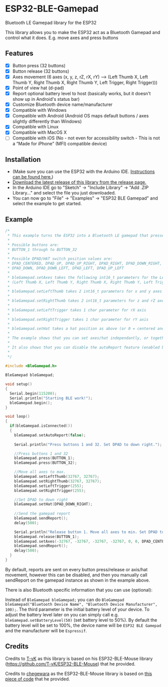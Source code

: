 # ESP32-BLE-Gamepad
Bluetooth LE Gamepad library for the ESP32

This library allows you to make the ESP32 act as a Bluetooth Gamepad and control what it does. E.g. move axes and press buttons

## Features

 - [x] Button press (32 buttons)
 - [x] Button release (32 buttons)
 - [x] Axes movement (6 axes (x, y, z, rZ, rX, rY) --> (Left Thumb X, Left Thumb Y, Right Thumb X, Right Thumb Y, Left Trigger, Right Trigger)))
 - [x] Point of view hat (d-pad)
 - [x] Report optional battery level to host (basically works, but it doesn't show up in Android's status bar)
 - [x] Customize Bluetooth device name/manufacturer
 - [x] Compatible with Windows
 - [x] Compatible with Android (Android OS maps default buttons / axes slightly differently than Windows)
 - [x] Compatible with Linux
 - [x] Compatible with MacOS X
 - [ ] Compatible with iOS (No - not even for accessibility switch - This is not a “Made for iPhone” (MFI) compatible device)

## Installation
- (Make sure you can use the ESP32 with the Arduino IDE. [Instructions can be found here.](https://github.com/espressif/arduino-esp32#installation-instructions))
- [Download the latest release of this library from the release page.](https://github.com/lemmingDev/ESP32-BLE-Gamepad/releases)
- In the Arduino IDE go to "Sketch" -> "Include Library" -> "Add .ZIP Library..." and select the file you just downloaded.
- You can now go to "File" -> "Examples" -> "ESP32 BLE Gamepad" and select the example to get started.

## Example

``` C++
/*
 * This example turns the ESP32 into a Bluetooth LE gamepad that presses buttons and moves axis
 * 
 * Possible buttons are:
 * BUTTON_1 through to BUTTON_32 
 * 
 * Possible DPAD/HAT switch position values are: 
 * DPAD_CENTERED, DPAD_UP, DPAD_UP_RIGHT, DPAD_RIGHT, DPAD_DOWN_RIGHT, 
 * DPAD_DOWN, DPAD_DOWN_LEFT, DPAD_LEFT, DPAD_UP_LEFT
 * 
 * bleGamepad.setAxes takes the following int16_t parameters for the Left/Right Thumb X/Y, char for the Left/Right Triggers, and hat switch position as above: 
 * (Left Thumb X, Left Thumb Y, Right Thumb X, Right Thumb Y, Left Trigger, Right Trigger, Hat switch position);
 *
 * bleGamepad.setLeftThumb takes 2 int16_t parameters for x and y axes
 * 
 * bleGamepad.setRightThumb takes 2 int16_t parameters for z and rZ axes
 * 
 * bleGamepad.setLeftTrigger takes 1 char parameter for rX axis
 * 
 * bleGamepad.setRightTrigger takes 1 char parameter for rY axis
 * 
 * bleGamepad.setHat takes a hat position as above (or 0 = centered and 1~8 are the 8 possible directions)
 * 
 * The example shows that you can set axes/hat independantly, or together.
 * 
 * It also shows that you can disable the autoReport feature (enabled by default), and manually call the sendReport() function when wanted 
 * 
 */
 
#include <BleGamepad.h> 

BleGamepad bleGamepad;

void setup() 
{
  Serial.begin(115200);
  Serial.println("Starting BLE work!");
  bleGamepad.begin();
}

void loop() 
{
  if(bleGamepad.isConnected()) 
  {
    bleGamepad.setAutoReport(false);
    
    Serial.println("Press buttons 1 and 32. Set DPAD to down right.");

    //Press buttons 1 and 32
    bleGamepad.press(BUTTON_1);
    bleGamepad.press(BUTTON_32);

    //Move all axes to max. 
    bleGamepad.setLeftThumb(32767, 32767);
    bleGamepad.setRightThumb(32767, 32767);
    bleGamepad.setLeftTrigger(255);
    bleGamepad.setRightTrigger(255);

    //Set DPAD to down right
    bleGamepad.setHat(DPAD_DOWN_RIGHT);
    
    //Send the gamepad report
    bleGamepad.sendReport();
    delay(500);

    Serial.println("Release button 1. Move all axes to min. Set DPAD to centred.");
    bleGamepad.release(BUTTON_1);
    bleGamepad.setAxes(-32767, -32767, -32767, -32767, 0, 0, DPAD_CENTERED);
    bleGamepad.sendReport();
    delay(500);
  }
}
```
By default, reports are sent on every button press/release or axis/hat movement, however this can be disabled, and then you manually call sendReport on the gamepad instance as shown in the example above.

There is also Bluetooth specific information that you can use (optional):

Instead of `BleGamepad bleGamepad;` you can do `BleGamepad bleGamepad("Bluetooth Device Name", "Bluetooth Device Manufacturer", 100);`.
The third parameter is the initial battery level of your device. To adjust the battery level later on you can simply call e.g.  `bleGamepad.setBatteryLevel(50)` (set battery level to 50%).
By default the battery level will be set to 100%, the device name will be `ESP32 BLE Gamepad` and the manufacturer will be `Espressif`.


## Credits
Credits to [T-vK](https://github.com/T-vK) as this library is based on his ESP32-BLE-Mouse library (https://github.com/T-vK/ESP32-BLE-Mouse) that he provided.

Credits to [chegewara](https://github.com/chegewara) as the ESP32-BLE-Mouse library is based on [this piece of code](https://github.com/nkolban/esp32-snippets/issues/230#issuecomment-473135679) that he provided.
